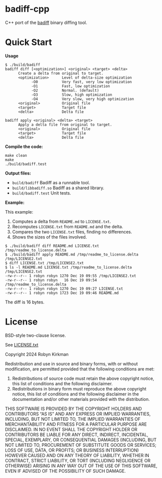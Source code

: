 # badiff-cpp

C++ port of the [badiff](https://github.com/org-badiff/badiff) binary diffing
tool.

# Quick Start

**Usage**

```
$ ./build/badiff
badiff diff [<optimization>] <original> <target> <delta>
      Create a delta from original to target.
      <optimization>      Level of delta-size optimization
            -O0           Very fast, very low optimization
            -O1           Fast, low optimization
            -O2           Normal. (default)
            -O3           Slow, high optimization
            -O4           Very slow, very high optimization
      <original>          Original file
      <target>            Target file
      <delta>             Delta file

badiff apply <original> <delta> <target>
      Apply a delta file from original to target.
      <original>          Original file
      <target>            Target file
      <delta>             Delta file
```

**Compile the code:**

```
make clean
make
./build/badiff.test
```

**Output files:**

-   `build/badiff` Badiff as a runnable tool.
-   `build/libbadiff.so` Badiff as a shared library.
-   `build/badiff.test` Unit tests.

**Example:**

This example:
1.  Computes a delta from `README.md` to `LICENSE.txt`.
2.  Recomputes `LICENSE.txt` from `README.md` and the delta.
3.  Compares the two `LICENSE.txt` files, finding no differences.
4.  Shows the sizes of the files involved.

```
$ ./build/badiff diff README.md LICENSE.txt /tmp/readme_to_license.delta
$ ./build/badiff apply README.md /tmp/readme_to_license.delta /tmp/LICENSE2.txt
$ diff LICENSE.txt /tmp/LICENSE2.txt
$ ls -l README.md LICENSE.txt /tmp/readme_to_license.delta /tmp/LICENSE2.txt
-rw-r--r-- 1 robyn robyn 1270 Dec 19 09:55 /tmp/LICENSE2.txt
-rw-r--r-- 1 robyn robyn   16 Dec 19 09:54 /tmp/readme_to_license.delta
-rw-r--r-- 1 robyn robyn 1270 Dec 19 09:27 LICENSE.txt
-rw-r--r-- 1 robyn robyn 1723 Dec 19 09:46 README.md
```

The diff is 16 bytes.

# License

BSD-style two-clause license.

See [LICENSE.txt](LICENSE.txt)

Copyright 2024 Robyn Kirkman

Redistribution and use in source and binary forms, with or without modification, are permitted provided that the following conditions are met:

1.  Redistributions of source code must retain the above copyright notice, this list of conditions and the following disclaimer.
2.  Redistributions in binary form must reproduce the above copyright notice, this list of conditions and the following disclaimer in the documentation and/or other materials provided with the distribution.

THIS SOFTWARE IS PROVIDED BY THE COPYRIGHT HOLDERS AND CONTRIBUTORS “AS IS” AND ANY EXPRESS OR IMPLIED WARRANTIES, INCLUDING, BUT NOT LIMITED TO, THE IMPLIED WARRANTIES OF MERCHANTABILITY AND FITNESS FOR A PARTICULAR PURPOSE ARE DISCLAIMED. IN NO EVENT SHALL THE COPYRIGHT HOLDER OR CONTRIBUTORS BE LIABLE FOR ANY DIRECT, INDIRECT, INCIDENTAL, SPECIAL, EXEMPLARY, OR CONSEQUENTIAL DAMAGES (INCLUDING, BUT NOT LIMITED TO, PROCUREMENT OF SUBSTITUTE GOODS OR SERVICES; LOSS OF USE, DATA, OR PROFITS; OR BUSINESS INTERRUPTION) HOWEVER CAUSED AND ON ANY THEORY OF LIABILITY, WHETHER IN CONTRACT, STRICT LIABILITY, OR TORT (INCLUDING NEGLIGENCE OR OTHERWISE) ARISING IN ANY WAY OUT OF THE USE OF THIS SOFTWARE, EVEN IF ADVISED OF THE POSSIBILITY OF SUCH DAMAGE.

